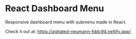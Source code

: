 # React Dashboard Menu

Responsive dashboard menu with submenu made in React.

Check it out at: https://agitated-neumann-fddc94.netlify.app/
